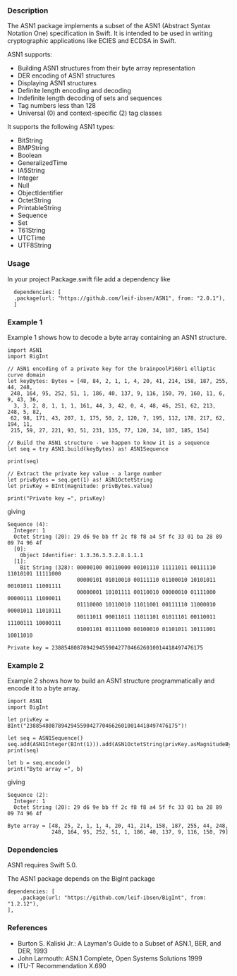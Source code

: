 <h3><b>Description</b></h3>

The ASN1 package implements a subset of the ASN1 (Abstract Syntax Notation One) specification in Swift.
It is intended to be used in writing cryptographic applications like ECIES and ECDSA in Swift.

ASN1 supports:
<ul>
<li>Building ASN1 structures from their byte array representation</li>
<li>DER encoding of ASN1 structures</li>
<li>Displaying ASN1 structures</li>
<li>Definite length encoding and decoding</li>
<li>Indefinite length decoding of sets and sequences</li>
<li>Tag numbers less than 128</li>
<li>Universal (0) and context-specific (2) tag classes</li>
</ul>

It supports the following ASN1 types:
<ul>
<li>BitString</li>
<li>BMPString</li>
<li>Boolean</li>
<li>GeneralizedTime</li>
<li>IA5String</li>
<li>Integer</li>
<li>Null</li>
<li>ObjectIdentifier</li>
<li>OctetString</li>
<li>PrintableString</li>
<li>Sequence</li>
<li>Set</li>
<li>T61String</li>
<li>UTCTime</li>
<li>UTF8String</li>
</ul>

<h3><b>Usage</b></h3>
In your project Package.swift file add a dependency like<br/>

	  dependencies: [
	  .package(url: "https://github.com/leif-ibsen/ASN1", from: "2.0.1"),
	  ]

<h3><b>Example 1</b></h3>

Example 1 shows how to decode a byte array containing an ASN1 structure.

    import ASN1
    import BigInt

    // ASN1 encoding of a private key for the brainpoolP160r1 elliptic curve domain
    let keyBytes: Bytes = [48, 84, 2, 1, 1, 4, 20, 41, 214, 158, 187, 255, 44, 248,
     248, 164, 95, 252, 51, 1, 186, 40, 137, 9, 116, 150, 79, 160, 11, 6, 9, 43, 36,
      3, 3, 2, 8, 1, 1, 1, 161, 44, 3, 42, 0, 4, 48, 46, 251, 62, 213, 248, 5, 82,
     62, 98, 171, 43, 207, 1, 175, 50, 2, 120, 7, 195, 112, 178, 217, 62, 194, 11,
     215, 59, 27, 221, 93, 51, 231, 135, 77, 120, 34, 107, 185, 154]
    
    // Build the ASN1 structure - we happen to know it is a sequence
    let seq = try ASN1.build(keyBytes) as! ASN1Sequence

    print(seq)

    // Extract the private key value - a large number
    let privBytes = seq.get(1) as! ASN1OctetString
    let privKey = BInt(magnitude: privBytes.value)

    print("Private key =", privKey)

giving</br>
    
    Sequence (4):
      Integer: 1
      Octet String (20): 29 d6 9e bb ff 2c f8 f8 a4 5f fc 33 01 ba 28 89 09 74 96 4f
      [0]:
        Object Identifier: 1.3.36.3.3.2.8.1.1.1
      [1]:
        Bit String (328): 00000100 00110000 00101110 11111011 00111110 11010101 11111000
                          00000101 01010010 00111110 01100010 10101011 00101011 11001111
                          00000001 10101111 00110010 00000010 01111000 00000111 11000011
                          01110000 10110010 11011001 00111110 11000010 00001011 11010111
                          00111011 00011011 11011101 01011101 00110011 11100111 10000111
                          01001101 01111000 00100010 01101011 10111001 10011010

    Private key = 238854808789429455904277046626010014418497476175


<h3><b>Example 2</b></h3>

Example 2 shows how to build an ASN1 structure programmatically and encode it to a byte array.

    import ASN1
    import BigInt

    let privKey = BInt("238854808789429455904277046626010014418497476175")!

    let seq = ASN1Sequence()
    seq.add(ASN1Integer(BInt(1))).add(ASN1OctetString(privKey.asMagnitudeBytes()))
    print(seq)
 
    let b = seq.encode()
    print("Byte array =", b)

giving</br>

    Sequence (2):
      Integer: 1
      Octet String (20): 29 d6 9e bb ff 2c f8 f8 a4 5f fc 33 01 ba 28 89 09 74 96 4f

    Byte array = [48, 25, 2, 1, 1, 4, 20, 41, 214, 158, 187, 255, 44, 248,
                  248, 164, 95, 252, 51, 1, 186, 40, 137, 9, 116, 150, 79]

<h3><b>Dependencies</b></h3>

ASN1 requires Swift 5.0.

The ASN1 package depends on the BigInt package

    dependencies: [
        .package(url: "https://github.com/leif-ibsen/BigInt", from: "1.2.12"),
    ],

<h3><b>References</b></h3>

<ul>
<li>Burton S. Kaliski Jr.: A Layman's Guide to a Subset of ASN.1, BER, and DER, 1993</li>
<li>John Larmouth: ASN.1 Complete, Open Systems Solutions 1999</li>
<li>ITU-T Recommendation X.690</li>
</ul>
